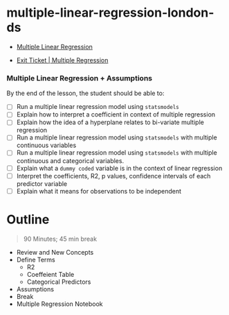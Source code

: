 # multiple-linear-regression-london-ds

* [Multiple Linear Regression](https://docs.google.com/presentation/d/1lyrPb2evxBlnKVes7jDosN9sfQJZ6inQSQ9Y8kjnJG8/edit?usp=sharing)

* [Exit Ticket | Multiple Regression](https://forms.gle/byBEQbJQvPSpnT7B9 )

### Multiple Linear Regression + Assumptions 

By the end of the lesson, the student should be able to:

* [ ] Run a multiple linear regression model using `statsmodels`
* [ ] Explain how to interpret a coefficient in context of multiple regression 
* [ ] Explain how the idea of a hyperplane relates to bi-variate multiple regression  
* [ ] Run a multiple linear regression model using `statsmodels` with multiple continuous variables 
* [ ] Run a multiple linear regression model using `statsmodels` with multiple continuous and categorical variables.
* [ ] Explain what a `dummy coded` variable is in the context of linear regression 
* [ ] Interpret the coefficients, R2, p values, confidence intervals of each predictor variable 
* [ ] Explain what it means for observations to be independent 

# Outline 

> 90 Minutes; 45 min break 

* Review and New Concepts	
* Define Terms
	* R2 
	* Coeffeient Table 
	* Categorical Predictors
* Assumptions
* Break
* Multiple Regression Notebook 
